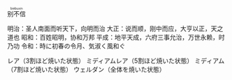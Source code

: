 <ruby>别不信<rt>biebuxin</rt></ruby>

明治：圣人南面而听天下，向明而治
大正：说而顺，刚中而应，大亨以正，天之道也
昭和：百姓昭明，协和万邦
平成：地平天成，六府三事允治，万世永赖，时乃功
令和：時に初春の令月、気淑く風和ぐ 

レア（3割ほど焼いた状態）
ミディアムレア（5割ほど焼いた状態）
ミディアム（7割ほど焼いた状態）
ウェルダン（全体を焼いた状態）